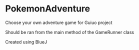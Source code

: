 # PokemonAdventure
Choose your own adventure game for Guiuo project

Should be ran from the main method of the GameRunner class

Created using BlueJ
